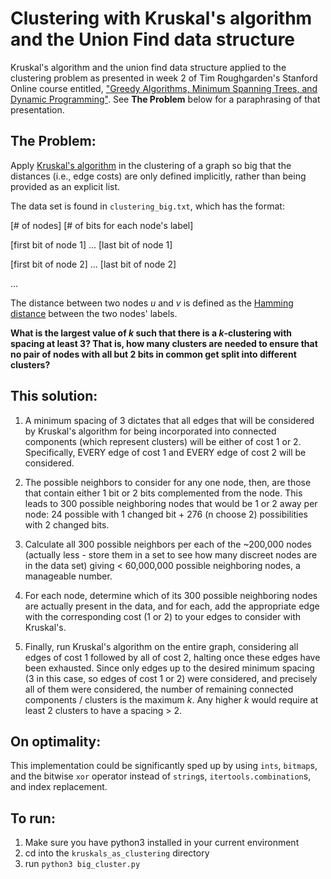 # Clustering with Kruskal's algorithm and the Union Find data structure
Kruskal's algorithm and the union find data structure applied to the clustering problem as presented in week 2 of Tim Roughgarden's Stanford Online course entitled, ["Greedy Algorithms, Minimum Spanning Trees, and Dynamic Programming"](https://www.coursera.org/learn/algorithms-greedy/exam/bBxNY/programming-assignment-2). See **The Problem** below for a paraphrasing of that presentation.

## The Problem:

Apply [Kruskal's algorithm](https://en.wikipedia.org/wiki/Kruskal%27s_algorithm) in the clustering of a graph so big that the distances (i.e., edge costs) are only defined implicitly, rather than being provided as an explicit list.

The data set is found in `clustering_big.txt`, which has the format:

[# of nodes] [# of bits for each node's label]

[first bit of node 1] ... [last bit of node 1]

[first bit of node 2] ... [last bit of node 2]

...

The distance between two nodes *u* and *v* is defined as the [Hamming distance](https://en.wikipedia.org/wiki/Hamming_distance) between the two nodes' labels.

**What is the largest value of *k* such that there is a *k*-clustering with spacing at least 3?  That is, how many clusters are needed to ensure that no pair of nodes with all but 2 bits in common get split into different clusters?**

## This solution:
1. A minimum spacing of 3 dictates that all edges that will be considered by Kruskal's algorithm for being incorporated into connected components (which represent clusters) will be either of cost 1 or 2. Specifically, EVERY edge of cost 1 and EVERY edge of cost 2 will be considered.

1. The possible neighbors to consider for any one node, then, are those that contain either 1 bit or 2 bits complemented from the node. This leads to 300 possible neighboring nodes that would be 1 or 2 away per node: 24 possible with 1 changed bit + 276 (n choose 2) possibilities with 2 changed bits.

1. Calculate all 300 possible neighbors per each of the ~200,000 nodes (actually less - store them in a set to see how many discreet nodes are in the data set) giving < 60,000,000 possible neighboring nodes, a manageable number.

1. For each node, determine which of its 300 possible neighboring nodes are actually present in the data, and for each, add the appropriate edge with the corresponding cost (1 or 2) to your edges to consider with Kruskal's.

1. Finally, run Kruskal's algorithm on the entire graph, considering all edges of cost 1 followed by all of cost 2, halting once these edges have been exhausted. Since only edges up to the desired minimum spacing (3 in this case, so edges of cost 1 or 2) were considered, and precisely all of them were considered, the number of remaining connected components / clusters is the maximum *k*. Any higher *k* would require at least 2 clusters to have a spacing > 2.


## On optimality:
This implementation could be significantly sped up by using `ints`, `bitmap`s, and the bitwise `xor` operator instead
of `string`s, `itertools.combination`s, and index replacement.

## To run: ##
1. Make sure you have python3 installed in your current environment
2. cd into the `kruskals_as_clustering` directory
3. run `python3 big_cluster.py`
